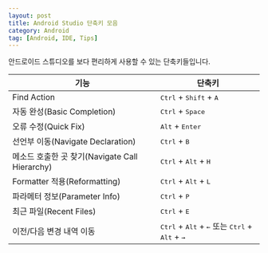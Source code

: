 ```yaml
---
layout: post
title: Android Studio 단축키 모음
category: Android
tag: [Android, IDE, Tips]
---
```

안드로이드 스튜디오를 보다 편리하게 사용할 수 있는 단축키들입니다.

기능 | 단축키
--- | ---
Find Action | <kbd>Ctrl</kbd> + <kbd>Shift</kbd> + <kbd>A</kbd> 
자동 완성(Basic Completion) | <kbd>Ctrl</kbd> + <kbd>Space</kbd>
오류 수정(Quick Fix) | <kbd>Alt</kbd> + <kbd>Enter</kbd>
선언부 이동(Navigate Declaration) | <kbd>Ctrl</kbd> + <kbd>B</kbd>
메소드 호출한 곳 찾기(Navigate Call Hierarchy) | <kbd>Ctrl</kbd> + <kbd>Alt</kbd> + <kbd>H</kbd>
Formatter 적용(Reformatting) | <kbd>Ctrl</kbd> + <kbd>Alt</kbd> + <kbd>L</kbd>
파라메터 정보(Parameter Info) | <kbd>Ctrl</kbd> + <kbd>P</kbd>
최근 파일(Recent Files) | <kbd>Ctrl</kbd> + <kbd>E</kbd>
이전/다음 변경 내역 이동 | <kbd>Ctrl</kbd> + <kbd>Alt</kbd> + <kbd>←</kbd> 또는 <kbd>Ctrl</kbd> + <kbd>Alt</kbd> + <kbd>→</kbd>